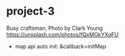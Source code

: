 # project-3

Busy craftsman, Photo by Clark Young https://unsplash.com/photos/fQxMGkYXqFU

- map api auto init:  &callback=initMap
